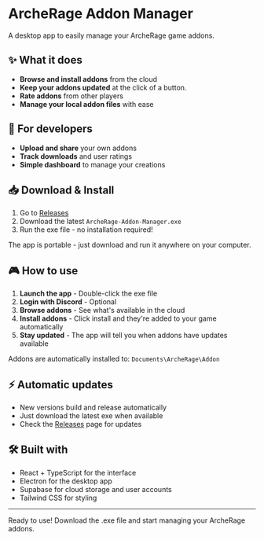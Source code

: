 # ArcheRage Addon Manager

A desktop app to easily manage your ArcheRage game addons.

## ✨ What it does

- **Browse and install addons** from the cloud
- **Keep your addons updated** at the click of a button.
- **Rate addons** from other players
- **Manage your local addon files** with ease

## 🔧 For developers

- **Upload and share** your own addons
- **Track downloads** and user ratings
- **Simple dashboard** to manage your creations

## 📥 Download & Install

1. Go to [Releases](../../releases)
2. Download the latest `ArcheRage-Addon-Manager.exe`
3. Run the exe file - no installation required!

The app is portable - just download and run it anywhere on your computer.

## 🎮 How to use

1. **Launch the app** - Double-click the exe file
2. **Login with Discord** - Optional
3. **Browse addons** - See what's available in the cloud
4. **Install addons** - Click install and they're added to your game automatically
5. **Stay updated** - The app will tell you when addons have updates available

Addons are automatically installed to: `Documents\ArcheRage\Addon`

## ⚡ Automatic updates

- New versions build and release automatically
- Just download the latest exe when available
- Check the [Releases](../../releases) page for updates

## 🛠️ Built with

- React + TypeScript for the interface
- Electron for the desktop app
- Supabase for cloud storage and user accounts
- Tailwind CSS for styling

---

Ready to use! Download the .exe file and start managing your ArcheRage addons.
